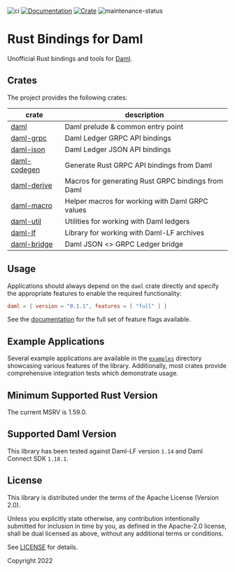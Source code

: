 ![ci](https://github.com/fujiapple852/rust-daml-bindings/actions/workflows/ci.yml/badge.svg)
[![Documentation](https://docs.rs/daml/badge.svg)](https://docs.rs/daml)
[![Crate](https://img.shields.io/crates/v/daml.svg)](https://crates.io/crates/daml)
![maintenance-status](https://img.shields.io/badge/maintenance-experimental-blue.svg)

# Rust Bindings for Daml

Unofficial Rust bindings and tools for [Daml](https://daml.com).

## Crates

The project provides the following crates:

| crate                                                 | description                                        |
|-------------------------------------------------------|----------------------------------------------------|
| [daml](https://crates.io/crates/daml)                 | Daml prelude & common entry point                  |
| [daml-grpc](https://crates.io/crates/daml-grpc)       | Daml Ledger GRPC API bindings                      |
| [daml-json](https://crates.io/crates/daml-json)       | Daml Ledger JSON API bindings                      |
| [daml-codegen](https://crates.io/crates/daml-codegen) | Generate Rust GRPC API bindings from Daml          |
| [daml-derive](https://crates.io/crates/daml-derive)   | Macros for generating Rust GRPC bindings from Daml |
| [daml-macro](https://crates.io/crates/daml-macro)     | Helper macros for working with Daml GRPC values    |
| [daml-util](https://crates.io/crates/daml-util)       | Utilities for working with Daml ledgers            |
| [daml-lf](https://crates.io/crates/daml-lf)           | Library for working with Daml-LF archives          |
| [daml-bridge](https://crates.io/crates/daml-bridge)   | Daml JSON <> GRPC Ledger bridge                    |

## Usage

Applications should always depend on the `daml` crate directly and specify the appropriate features to enable the
required functionality:

```toml
daml = { version = "0.1.1", features = [ "full" ] }
```

See the [documentation](https://docs.rs/daml) for the full set of feature flags available.

## Example Applications

Several example applications are available in the [`examples`](examples/) directory showcasing various features of the
library.  Additionally, most crates provide comprehensive integration tests which demonstrate usage. 

## Minimum Supported Rust Version

The current MSRV is 1.59.0.

## Supported Daml Version

This library has been tested against Daml-LF version `1.14` and Daml Connect SDK `1.18.1`.

## License

This library is distributed under the terms of the Apache License (Version 2.0).

Unless you explicitly state otherwise, any contribution intentionally submitted for inclusion in time by you, as defined
in the Apache-2.0 license, shall be dual licensed as above, without any additional terms or conditions.

See [LICENSE](LICENSE) for details.

Copyright 2022